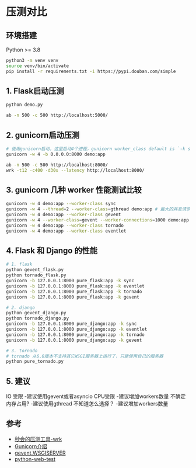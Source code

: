 # 压测对比

## 环境搭建

Python >= 3.8

```bash
python3 -m venv venv
source venv/bin/activate
pip install -r requirements.txt -i https://pypi.douban.com/simple
```

## 1. Flask启动压测

```bash
python demo.py

ab -n 500 -c 500 http://localhost:5000/
```

## 2. gunicorn启动压测

```bash
# 使用gunicorn启动，这里启动4个进程，gunicorn worker_class default is `-k sync`
gunicorn -w 4 -b 0.0.0.0:8000 demo:app

ab -n 500 -c 500 http://localhost:8000/
wrk -t12 -c400 -d30s --latency http://localhost:8000/
```

## 3. gunicorn 几种 worker 性能测试比较

```bash
gunicorn -w 4 demo:app --worker-class sync
gunicorn -w 4 --thread=2 --worker-class=gthread demo:app # 最大的并发请求就是worker * 线程， 也就是8，在有很多请求时候，线程才会开启
gunicorn -w 4 demo:app --worker-class gevent
gunicorn -w 4 --worker-class=gevent --worker-connections=1000 demo:app # work-connections 是对gevent worker类的特殊设置，最大的并发请求数 是4000（4个worker * 1000连接/worker)
gunicorn -w 4 demo:app --worker-class tornado
gunicorn -w 4 demo:app --worker-class eventlet
```

## 4. Flask 和 Django 的性能

```bash
# 1. flask
python gevent_flask.py
python tornado_flask.py
gunicorn -b 127.0.0.1:8000 pure_flask:app -k sync
gunicorn -b 127.0.0.1:8000 pure_flask:app -k eventlet
gunicorn -b 127.0.0.1:8000 pure_flask:app -k tornado
gunicorn -b 127.0.0.1:8000 pure_flask:app -k gevent

# 2. django
python gevent_django.py
python tornado_django.py
gunicorn -b 127.0.0.1:8000 pure_django:app -k sync
gunicorn -b 127.0.0.1:8000 pure_django:app -k eventlet
gunicorn -b 127.0.0.1:8000 pure_django:app -k tornado
gunicorn -b 127.0.0.1:8000 pure_django:app -k gevent

# 3. tornado
# tornado 从6.0版本不支持其它WSGI服务器上运行了，只能使用自己的服务器
python pure_tornado.py
```

## 5. 建议

IO 受限 -建议使用gevent或者asyncio
CPU受限 -建议增加workers数量
不确定内存占用? -建议使用gthread
不知道怎么选择？ -建议增加workers数量

## 参考

- [秒会的压测工具-wrk](https://zhuanlan.zhihu.com/p/552756287)
- [Gunicorn介绍](https://zhuanlan.zhihu.com/p/102716258)
- [gevent.WSGISERVER](https://zhuanlan.zhihu.com/p/131364462)
- [python-web-test](https://github.com/AngelLiang/python-web-test)
